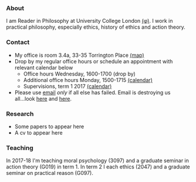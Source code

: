 
### About

I am Reader in Philosophy at University College London [(&phi;)](https://www.ucl.ac.uk/philosophy/). I work in practical philosophy, especially ethics, history of ethics and action theory.

### Contact

  + My office is room 3.4a, 33-35 Torrington Place [(map)](http://www.ucl.ac.uk/maps/33-35-torrington-place)
  + Drop by my regular office hours or schedule an appointment with relevant calendar below
    * Office hours Wednesday, 1600-1700 (drop by)
    * Additional office hours Monday, 1500-1715
    [(calendar)](http://www.supersaas.co.uk/schedule/DouglasLavin/OfficeHoursUCL)
    * Supervisions, term 1 2017 [(calendar)](http://www.supersaas.com/schedule/DouglasLavin/SupervisionUCL)
  + Please use [email](d.lavin@ucl.ac.uk) *only* if all else has failed. Email is destroying us all...look [here](http://www.emailcharter.org/) and [here](http://two.sentenc.es/).

### Research

  + Some papers to appear here
  + A cv to appear here

### Teaching

In 2017-18 I'm teaching moral psychology (3097) and a graduate seminar in action theory (G019) in term 1. In term 2 I each ethics (2047) and a graduate seminar on practical reason (G097).


<!-- [Link](url) and ![Image](src) -->
